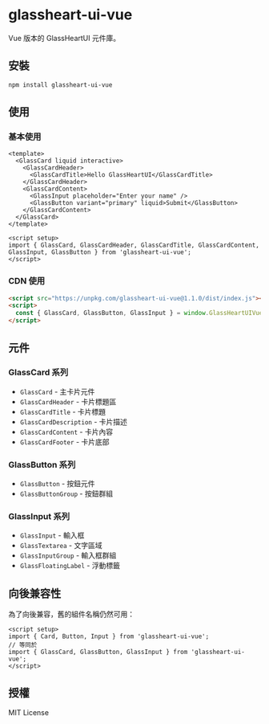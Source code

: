 # glassheart-ui-vue

Vue 版本的 GlassHeartUI 元件庫。

## 安裝

```bash
npm install glassheart-ui-vue
```

## 使用

### 基本使用

```vue
<template>
  <GlassCard liquid interactive>
    <GlassCardHeader>
      <GlassCardTitle>Hello GlassHeartUI</GlassCardTitle>
    </GlassCardHeader>
    <GlassCardContent>
      <GlassInput placeholder="Enter your name" />
      <GlassButton variant="primary" liquid>Submit</GlassButton>
    </GlassCardContent>
  </GlassCard>
</template>

<script setup>
import { GlassCard, GlassCardHeader, GlassCardTitle, GlassCardContent, GlassInput, GlassButton } from 'glassheart-ui-vue';
</script>
```

### CDN 使用

```html
<script src="https://unpkg.com/glassheart-ui-vue@1.1.0/dist/index.js"></script>
<script>
  const { GlassCard, GlassButton, GlassInput } = window.GlassHeartUIVue;
</script>
```

## 元件

### GlassCard 系列
- `GlassCard` - 主卡片元件
- `GlassCardHeader` - 卡片標題區
- `GlassCardTitle` - 卡片標題
- `GlassCardDescription` - 卡片描述
- `GlassCardContent` - 卡片內容
- `GlassCardFooter` - 卡片底部

### GlassButton 系列
- `GlassButton` - 按鈕元件
- `GlassButtonGroup` - 按鈕群組

### GlassInput 系列
- `GlassInput` - 輸入框
- `GlassTextarea` - 文字區域
- `GlassInputGroup` - 輸入框群組
- `GlassFloatingLabel` - 浮動標籤

## 向後兼容性

為了向後兼容，舊的組件名稱仍然可用：

```vue
<script setup>
import { Card, Button, Input } from 'glassheart-ui-vue';
// 等同於
import { GlassCard, GlassButton, GlassInput } from 'glassheart-ui-vue';
</script>
```

## 授權

MIT License
